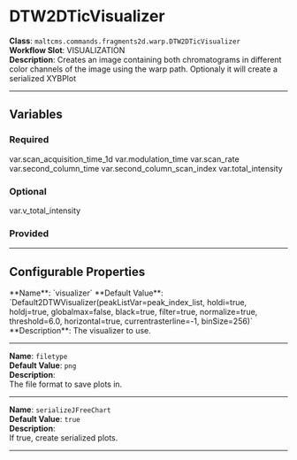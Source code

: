 <h1>DTW2DTicVisualizer</h1>

**Class**: `maltcms.commands.fragments2d.warp.DTW2DTicVisualizer`  
**Workflow Slot**: VISUALIZATION  
**Description**: Creates an image containing both chromatograms in different color channels of the image using the warp path. Optionaly it will create a serialized XYBPlot  

---

<h2>Variables</h2>
<h3>Required</h3>
	var.scan_acquisition_time_1d
	var.modulation_time
	var.scan_rate
	var.second_column_time
	var.second_column_scan_index
	var.total_intensity

<h3>Optional</h3>
	var.v_total_intensity

<h3>Provided</h3>


---

<h2>Configurable Properties</h2>
**Name**: `visualizer`  
**Default Value**: `Default2DTWVisualizer(peakListVar=peak_index_list, holdi=true, holdj=true, globalmax=false, black=true, filter=true, normalize=true, threshold=6.0, horizontal=true, currentrasterline=-1, binSize=256)`  
**Description**:  
The visualizer to use.  

---

**Name**: `filetype`  
**Default Value**: `png`  
**Description**:  
The file format to save plots in.  

---

**Name**: `serializeJFreeChart`  
**Default Value**: `true`  
**Description**:  
If true, create serialized plots.  

---


